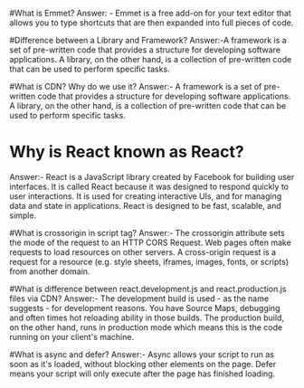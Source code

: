 #What is Emmet?
Answer: - Emmet is a free add-on for your text editor that allows you to type shortcuts that are then expanded into full pieces of code.

#Difference between a Library and Framework?
Answer:-A framework is a set of pre-written code that provides a structure for developing software applications. A library, on the other hand, is a collection of pre-written code that can be used to perform specific tasks.

#What is CDN? Why do we use it?
Answer:- A framework is a set of pre-written code that provides a structure for developing software applications. A library, on the other hand, is a collection of pre-written code that can be used to perform specific tasks.

# Why is React known as React?
Answer:- React is a JavaScript library created by Facebook for building user interfaces. It is called React because it was designed to respond quickly to user interactions. It is used for creating interactive UIs, and for managing data and state in applications. React is designed to be fast, scalable, and simple.

#What is crossorigin in script tag?
Answer:- The crossorigin attribute sets the mode of the request to an HTTP CORS Request. Web pages often make requests to load resources on other servers. A cross-origin request is a request for a resource (e.g. style sheets, iframes, images, fonts, or scripts) from another domain.

#What is difference between react.development.js and react.production.js files via CDN?
Answer:- The development build is used - as the name suggests - for development reasons. You have Source Maps, debugging and often times hot reloading ability in those builds.
The production build, on the other hand, runs in production mode which means this is the code running on your client's machine. 

#What is async and defer?
Answer:- Async allows your script to run as soon as it's loaded, without blocking other elements on the page. Defer means your script will only execute after the page has finished loading.

